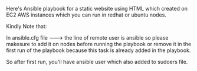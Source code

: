 Here's Ansible playbook for a static website using HTML which created on EC2 AWS instances which you can run in redhat or ubuntu nodes.


Kindly Note that:


In ansible.cfg file  ---> the line of remote user is ansible so please makesure to add it on nodes before running the playbook or remove it in the first run of the playbook because this task is already added in the playbook.

So after first run, you'll have ansible user which also added to sudoers file.
